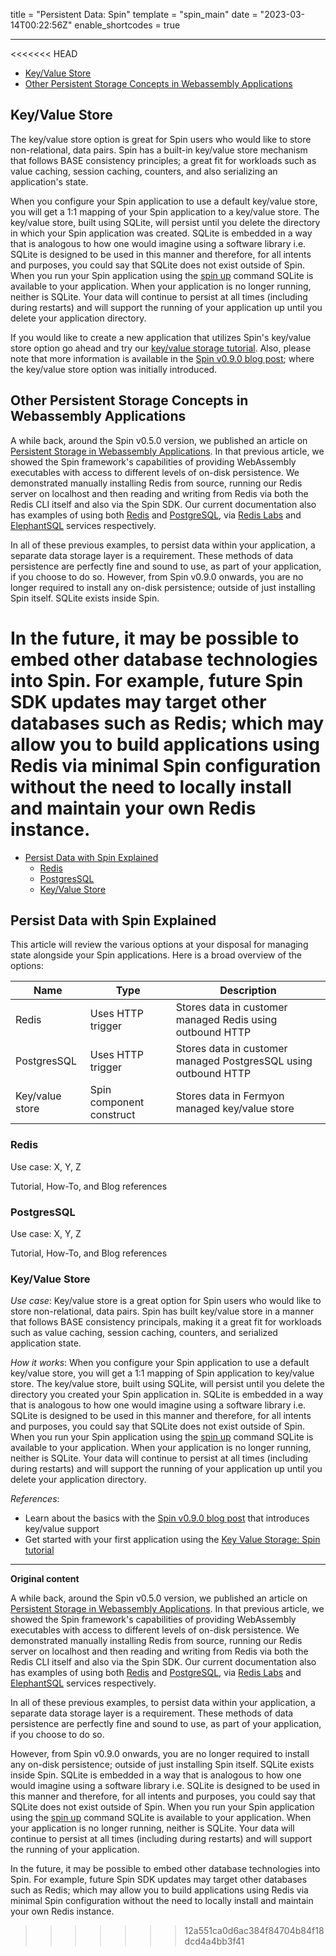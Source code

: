 title = "Persistent Data: Spin"
template = "spin_main"
date = "2023-03-14T00:22:56Z"
enable_shortcodes = true

---
<<<<<<< HEAD
- [Key/Value Store](#keyvalue-store)
- [Other Persistent Storage Concepts in Webassembly Applications](#other-persistent-storage-concepts-in-webassembly-applications)

## Key/Value Store

The key/value store option is great for Spin users who would like to store non-relational, data pairs. Spin has a built-in key/value store mechanism that follows BASE consistency principles; a great fit for workloads such as value caching, session caching, counters, and also serializing an application's state.

When you configure your Spin application to use a default key/value store, you will get a 1:1 mapping of your Spin application to a key/value store. The key/value store, built using SQLite, will persist until you delete the directory in which your Spin application was created. SQLite is embedded in a way that is analogous to how one would imagine using a software library i.e. SQLite is designed to be used in this manner and therefore, for all intents and purposes, you could say that SQLite does not exist outside of Spin. When you run your Spin application using the [spin up](https://developer.fermyon.com/common/cli-reference#up) command SQLite is available to your application. When your application is no longer running, neither is SQLite. Your data will continue to persist at all times (including during restarts) and will support the running of your application up until you delete your application directory. 

If you would like to create a new application that utilizes Spin's key/value store option go ahead and try our [key/value storage tutorial](./kv-store.md). Also, please note that more information is available in the [Spin v0.9.0 blog post](https://www.fermyon.com/blog/spin-v09); where the key/value store option was initially introduced.

## Other Persistent Storage Concepts in Webassembly Applications

A while back, around the Spin v0.5.0 version, we published an article on [Persistent Storage in Webassembly Applications](https://www.fermyon.com/blog/persistent-storage-in-webassembly-applications). In that previous article, we showed the Spin framework's capabilities of providing WebAssembly executables with access to different levels of on-disk persistence. We demonstrated manually installing Redis from source, running our Redis server on localhost and then reading and writing from Redis via both the Redis CLI itself and also via the Spin SDK. Our current documentation also has examples of using both [Redis](https://developer.fermyon.com/cloud/data-redis) and [PostgreSQL](https://developer.fermyon.com/cloud/data-postgres), via [Redis Labs](https://redis.com/) and [ElephantSQL](https://www.elephantsql.com/plans.html) services respectively. 

In all of these previous examples, to persist data within your application, a separate data storage layer is a requirement. These methods of data persistence are perfectly fine and sound to use, as part of your application, if you choose to do so. However, from Spin v0.9.0 onwards, you are no longer required to install any on-disk persistence; outside of just installing Spin itself. SQLite exists inside Spin.

In the future, it may be possible to embed other database technologies into Spin. For example, future Spin SDK updates may target other databases such as Redis; which may allow you to build applications using Redis via minimal Spin configuration without the need to locally install and maintain your own Redis instance.
=======
- [Persist Data with Spin Explained](#persist-data-with-spin-explained)
    - [Redis](#redis)
    - [PostgresSQL](#postgresSQLs)
    - [Key/Value Store](#key/value-store)

## Persist Data with Spin Explained

This article will review the various options at your disposal for managing state alongside your Spin applications. Here is a broad overview of the options:

| Name | Type | Description |
| --- | ----------- |  ----------- |
| Redis | Uses HTTP trigger | Stores data in customer managed Redis using outbound HTTP |
| PostgresSQL | Uses HTTP trigger | Stores data in customer managed PostgresSQL using outbound HTTP | 
| Key/value store | Spin component construct | Stores data in Fermyon managed key/value store | 

### Redis

Use case: X, Y, Z 

Tutorial, How-To, and Blog references

### PostgresSQL

Use case: X, Y, Z 

Tutorial, How-To, and Blog references

### Key/Value Store

*Use case*: Key/value store is a great option for Spin users who would like to store non-relational, data pairs. Spin has built key/value store in a manner that follows BASE consistency principals, making it a great fit for workloads such as value caching, session caching, counters, and serialized application state. 

_How it works_: When you configure your Spin application to use a default key/value store, you will get a 1:1 mapping of Spin application to key/value store. The key/value store, built using SQLite, will persist until you delete the directory you created your Spin application in. SQLite is embedded in a way that is analogous to how one would imagine using a software library i.e. SQLite is designed to be used in this manner and therefore, for all intents and purposes, you could say that SQLite does not exist outside of Spin. When you run your Spin application using the [spin up](https://developer.fermyon.com/common/cli-reference#up) command SQLite is available to your application. When your application is no longer running, neither is SQLite. Your data will continue to persist at all times (including during restarts) and will support the running of your application up until you delete your application directory.

_References_:
* Learn about the basics with the [Spin v0.9.0 blog post](https://www.fermyon.com/blog/spin-v09) that introduces key/value support
* Get started with your first application using the [Key Value Storage: Spin tutorial](./kv-store.md)

---- 
**Original content**

A while back, around the Spin v0.5.0 version, we published an article on [Persistent Storage in Webassembly Applications](https://www.fermyon.com/blog/persistent-storage-in-webassembly-applications). In that previous article, we showed the Spin framework's capabilities of providing WebAssembly executables with access to different levels of on-disk persistence. We demonstrated manually installing Redis from source, running our Redis server on localhost and then reading and writing from Redis via both the Redis CLI itself and also via the Spin SDK. Our current documentation also has examples of using both [Redis](https://developer.fermyon.com/cloud/data-redis) and [PostgreSQL](https://developer.fermyon.com/cloud/data-postgres), via [Redis Labs](https://redis.com/) and [ElephantSQL](https://www.elephantsql.com/plans.html) services respectively. 

In all of these previous examples, to persist data within your application, a separate data storage layer is a requirement. These methods of data persistence are perfectly fine and sound to use, as part of your application, if you choose to do so.

However, from Spin v0.9.0 onwards, you are no longer required to install any on-disk persistence; outside of just installing Spin itself. SQLite exists inside Spin. SQLite is embedded in a way that is analogous to how one would imagine using a software library i.e. SQLite is designed to be used in this manner and therefore, for all intents and purposes, you could say that SQLite does not exist outside of Spin. When you run your Spin application using the [spin up](https://developer.fermyon.com/common/cli-reference#up) command SQLite is available to your application. When your application is no longer running, neither is SQLite. Your data will continue to persist at all times (including during restarts) and will support the running of your application.

In the future, it may be possible to embed other database technologies into Spin. For example, future Spin SDK updates may target other databases such as Redis; which may allow you to build applications using Redis via minimal Spin configuration without the need to locally install and maintain your own Redis instance.
>>>>>>> 12a551ca0d6ac384f84704b84f18dcd4a4bb3f41
